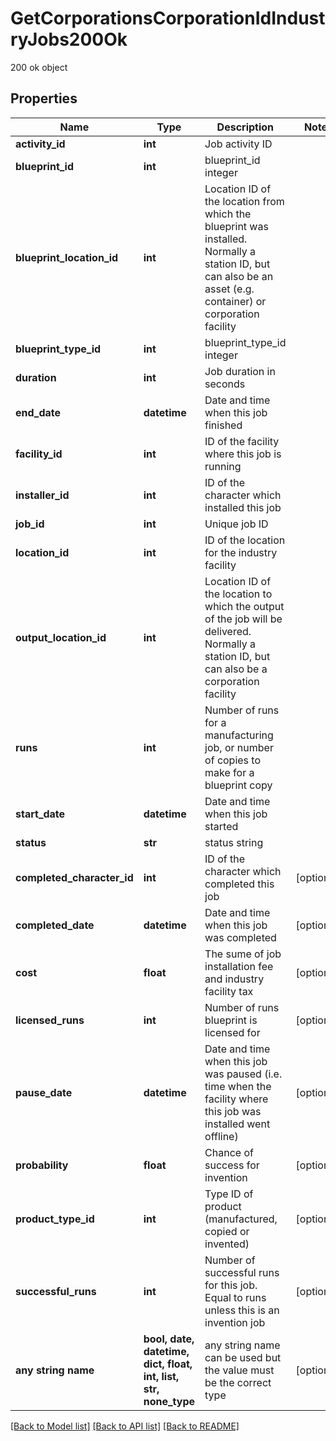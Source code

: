 # GetCorporationsCorporationIdIndustryJobs200Ok

200 ok object

## Properties
Name | Type | Description | Notes
------------ | ------------- | ------------- | -------------
**activity_id** | **int** | Job activity ID | 
**blueprint_id** | **int** | blueprint_id integer | 
**blueprint_location_id** | **int** | Location ID of the location from which the blueprint was installed. Normally a station ID, but can also be an asset (e.g. container) or corporation facility | 
**blueprint_type_id** | **int** | blueprint_type_id integer | 
**duration** | **int** | Job duration in seconds | 
**end_date** | **datetime** | Date and time when this job finished | 
**facility_id** | **int** | ID of the facility where this job is running | 
**installer_id** | **int** | ID of the character which installed this job | 
**job_id** | **int** | Unique job ID | 
**location_id** | **int** | ID of the location for the industry facility | 
**output_location_id** | **int** | Location ID of the location to which the output of the job will be delivered. Normally a station ID, but can also be a corporation facility | 
**runs** | **int** | Number of runs for a manufacturing job, or number of copies to make for a blueprint copy | 
**start_date** | **datetime** | Date and time when this job started | 
**status** | **str** | status string | 
**completed_character_id** | **int** | ID of the character which completed this job | [optional] 
**completed_date** | **datetime** | Date and time when this job was completed | [optional] 
**cost** | **float** | The sume of job installation fee and industry facility tax | [optional] 
**licensed_runs** | **int** | Number of runs blueprint is licensed for | [optional] 
**pause_date** | **datetime** | Date and time when this job was paused (i.e. time when the facility where this job was installed went offline) | [optional] 
**probability** | **float** | Chance of success for invention | [optional] 
**product_type_id** | **int** | Type ID of product (manufactured, copied or invented) | [optional] 
**successful_runs** | **int** | Number of successful runs for this job. Equal to runs unless this is an invention job | [optional] 
**any string name** | **bool, date, datetime, dict, float, int, list, str, none_type** | any string name can be used but the value must be the correct type | [optional]

[[Back to Model list]](../README.md#documentation-for-models) [[Back to API list]](../README.md#documentation-for-api-endpoints) [[Back to README]](../README.md)


